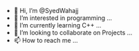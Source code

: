 - 👋 Hi, I’m @SyedWahajj
- 👀 I’m interested in programming ...
- 🌱 I’m currently learning C++ ...
- 💞️ I’m looking to collaborate on Projects ...
- 📫 How to reach me ...

<!---
SyedWahajj/SyedWahajj is a ✨ special ✨ repository because its `README.md` (this file) appears on your GitHub profile.
You can click the Preview link to take a look at your changes.
--->
